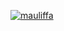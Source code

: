 [![mauliffa](https://circleci.com/gh/mauliffa/MySimpleCleanArchitecture.svg?style=svg)](https://circleci.com/gh/mauliffa/MySimpleCleanArchitecture)
